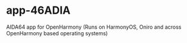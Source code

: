 # app-46ADIA
AIDA64 app for OpenHarmony (Runs on HarmonyOS, Oniro and across OpenHarmony based operating systems)
